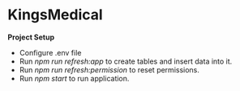 # KingsMedical

**Project Setup**
* Configure .env file
* Run *npm run refresh:app* to create tables and insert data into it.
* Run *npm run refresh:permission* to reset permissions.
* Run *npm start* to run application.
